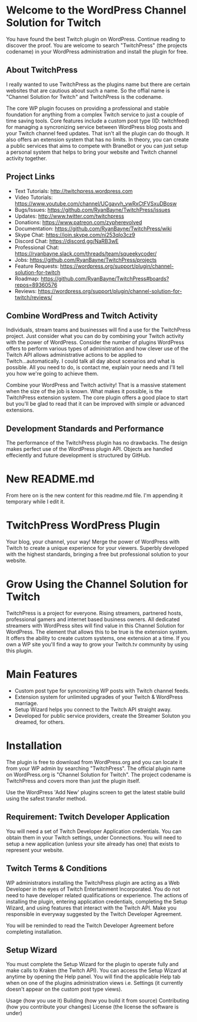 # Welcome to the WordPress Channel Solution for Twitch
You have found the best Twitch plugin on WordPress. Continue reading to discover the proof. You are welcome to search "TwitchPress" 
(the projects codename) in your WordPress administration and install the plugin for free.

## About TwitchPress
I really wanted to use TwitchPress as the plugins name but there are certain websites that are cautious about such a name. So the offial
name is "Channel Solution for Twitch" and TwitchPress is the codename. 

The core WP plugin focuses on providing a professional and stable foundation for anything from a complex Twitch service to just a couple of time saving tools. Core features include a custom
post type (ID: twitchfeed) for managing a syncronizing service between WordPress blog posts and your Twitch channel feed updates. That 
isn't all the plugin can do though. It also offers an extension system that has no limits. In theory, you can create a public services
that aims to compete with BraneBot or you can just setup a personal system that helps to bring your website and Twitch channel activity 
together.

## Project Links
* Text Tutorials: http://twitchpress.wordpress.com
* Video Tutorials: https://www.youtube.com/channel/UCgavvh_vwRxCtFVSxuDBosw
* Bugs/Issues: https://github.com/RyanBayne/TwitchPress/issues
* Updates: http://www.twitter.com/twitchpress
* Donations:  https://www.patreon.com/zypherevolved
* Documentation: https://github.com/RyanBayne/TwitchPress/wiki
* Skype Chat: https://join.skype.com/ni253qlo3cz9
* Discord Chat: https://discord.gg/NaRB3wE
* Professional Chat: https://ryanbayne.slack.com/threads/team/squeekycoder/ 
* Jobs: https://github.com/RyanBayne/TwitchPress/projects
* Feature Requests: https://wordpress.org/support/plugin/channel-solution-for-twitch
* Roadmap:  https://github.com/RyanBayne/TwitchPress#boards?repos=89360576
* Reviews: https://wordpress.org/support/plugin/channel-solution-for-twitch/reviews/


## Combine WordPress and Twitch Activity
Individuals, stream teams and businesses will find a use for the TwitchPress project. Just consider what you can do by combining your Twitch activity with the power of WordPress. Consider the number of plugins WordPress offers to perform various types of administration and how clever use of the Twitch API allows administrative actions to be applied to Twitch...automatically. I could talk all day about scenarios and what is possible. All you need to do, is contact me, explain your needs and I'll tell you how we're going to achieve them. 

Combine your WordPress and Twitch activity! That is a massive statement when the size of the job is known. What makes it possible, is the TwitchPress extension system. The core plugin offers a good place to start but you'll be glad to read that it can be improved with simple or advanced extensions. 

## Development Standards and Performance
The performance of the TwitchPress plugin has no drawbacks. The design makes perfect use of the WordPress plugin API. Objects are handled effeciently and future development is structured by GitHub. 

# New README.md 
From here on is the new content for this readme.md file. I'm appending it temporary while I edit it. 

# TwitchPress WordPress Plugin
Your blog, your channel, your way! Merge the power of WordPress with Twitch to create a unique experience for your
viewers. Superbly developed with the highest standards, bringing a free but professional solution to your website.

# Grow Using the Channel Solution for Twitch 
TwitchPress is a project for everyone. Rising streamers, partnered hosts,
professional gamers and internet based business owners. All dedicated streamers with WordPress sites will find 
value in this Channel Solution for WordPress. The element that allows this to be true is the extension system. It
offers the ability to create custom systems, one extension at a time. If you own a WP site you'll find a way
to grow your Twitch.tv community by using this plugin.

# Main Features
* Custom post type for syncronizing WP posts with Twitch channel feeds.
* Extension system for unlimited upgrades of your Twitch & WordPress marriage. 
* Setup Wizard helps you connect to the Twitch API straight away. 
* Developed for public service providers, create the Streamer Soluton you dreamed, for others.

# Installation 
The plugin is free to download from WordPress.org and you can locate it from your WP admin by searching
"TwitchPress". The official plugin name on WordPress.org is "Channel Solution for Twitch". The project codename
is TwitchPress and covers more than just the plugin itself. 

Use the WordPress 'Add New' plugins screen to get the latest stable build using the safest transfer method. 

## Requirement: Twitch Developer Application
You will need a set of Twitch Developer Application credentials. You can obtain them in your Twitch settings, 
under Connections. You will need to setup a new application (unless your site already has one) that exists to
represent your website. 

## Twitch Terms & Conditions
WP administrators installing the TwitchPress plugin are acting as a Web Developer in the eyes of 
Twitch Entertainment Incorporated. You do not need to have developer related qualifications or experience. The
actions of installing the plugin, entering application credentials, completing the Setup Wizard, and using features
that interact with the Twitch API. Make you responsible in everyway suggested by the Twitch Developer Agreement.

You will be reminded to read the Twitch Developer Agreement before completing installation.

## Setup Wizard
You must complete the Setup Wizard for the plugin to operate fully and make calls to Kraken (the Twitch API). You can access the Setup Wizard at anytime by opening the Help panel. You will find the applicable Help tab when on one of the plugins administration views i.e. Settings (it currently doesn't appear on the custom post type views). 

Usage (how you use it)
Building (how you build it from source)
Contributing (how you contribute your changes)
License (the license the software is under)
